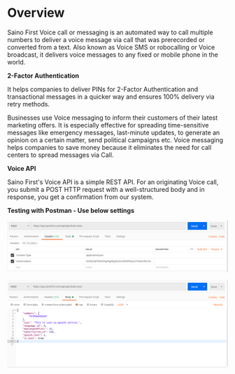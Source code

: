 # Overview

Saino First Voice call or messaging is an automated way to call multiple numbers to deliver a voice message via call that was prerecorded or converted from a text. Also known as Voice SMS or robocalling or Voice broadcast, it delivers voice messages to any fixed or mobile phone in the world. 

**2-Factor Authentication**

It helps companies to deliver PINs for 2-Factor Authentication and transactional messages in a quicker way and ensures 100% delivery via retry methods.  

Businesses use Voice messaging to inform their customers of their latest marketing offers. It is especially effective for spreading time-sensitive messages like emergency messages, last-minute updates, to generate an opinion on a certain matter, send political campaigns etc. Voice messaging helps companies to save money because it eliminates the need for call centers to spread messages via Call.

**Voice API**

Saino First's Voice API is a simple REST API. For an originating Voice call, you submit a POST HTTP request with a well-structured body and in response, you get a confirmation from our system. 

**Testing with Postman - Use below settings**

![](../.gitbook/assets/screen-shot-2020-07-13-at-5.30.13-pm.png)

![](../.gitbook/assets/screen-shot-2020-07-13-at-5.29.38-pm.png)

